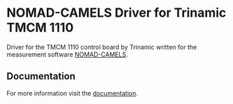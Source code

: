 # NOMAD-CAMELS Driver for Trinamic TMCM 1110

Driver for the TMCM 1110 control board by Trinamic written for the measurement software [NOMAD-CAMELS](https://fau-lap.github.io/NOMAD-CAMELS/).


## Documentation

For more information visit the [documentation](https://fau-lap.github.io/NOMAD-CAMELS/doc/instruments/instruments.html).